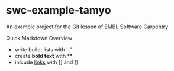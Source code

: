 # swc-example-tamyo
An example project for the Git lesson of EMBL Software Carpentry

Quick Markdown Overview

- write bullet lists with '-'
- create **bold text** with **
- inlcude [links](https://embl.de) with [] and ()
